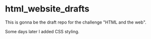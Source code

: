 # html_website_drafts

This is gonna be the draft repo for the challenge "HTML and the web".

Some days later I added CSS styling. 

